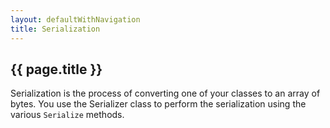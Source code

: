 ```yaml
---
layout: defaultWithNavigation
title: Serialization
---
```

## {{ page.title }}

Serialization is the process of converting one of your classes to an array of bytes.  You use the <makeLink>Serializer</makeLink>
class to perform the serialization using the various `Serialize` methods.


